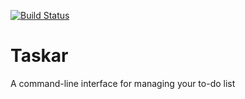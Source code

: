 [![Build Status][ci-build]][ci-status]

[ci-build]:	https://img.shields.io/travis/com/jace-ys/taskar/master.svg?style=for-the-badge&logo=travis
[ci-status]: https://travis-ci.com/jace-ys/taskar

# Taskar

A command-line interface for managing your to-do list
